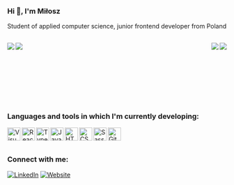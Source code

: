 ### Hi 👋, I'm Miłosz
Student of applied computer science, junior frontend developer from Poland
 
##
<a href="https://github.com/anuraghazra/github-readme-stats#gh-dark-mode-only">
  <img align="left" src="https://github-readme-stats.vercel.app/api/top-langs/?username=miloszwierucki&layout=compact&title_color=adbac7&text_color=768390&theme=transparent&hide_border=true#gh-dark-mode-only" />
</a>
<a href="https://github.com/anuraghazra/github-readme-stats#gh-light-mode-only">
<img align="left" src="https://github-readme-stats.vercel.app/api/top-langs/?username=miloszwierucki&layout=compact&title_color=24292f&text_color=57606a&theme=transparent&hide_border=true#gh-light-mode-only" />
</a>

<a href="https://github.com/anuraghazra/github-readme-stats#gh-dark-mode-only">
<img align="right" src="https://github-readme-stats.vercel.app/api?username=miloszwierucki&show_icons=true&include_all_commits=true&hide=stars,prs&text_bold=false&text_color=768390&title_color=adbac7&theme=transparent&hide_border=true#gh-dark-mode-only" />
</a>
<a href="https://github.com/anuraghazra/github-readme-stats#gh-light-mode-only">
<img align="right" src="https://github-readme-stats.vercel.app/api?username=miloszwierucki&show_icons=true&include_all_commits=true&hide=stars,prs&text_bold=false&text_color=57606a&title_color=24292f&theme=transparent&hide_border=true#gh-light-mode-only" />
</a>

</br></br></br></br></br></br></br></br>

### Languages and tools in which I'm currently developing:

<img align="left" alt="Visual Studio Code" width="30px" src="https://cdn.jsdelivr.net/gh/devicons/devicon/icons/vscode/vscode-original.svg" />
<img align="left" alt="React" width="30px" src="https://cdn.jsdelivr.net/gh/devicons/devicon/icons/react/react-original.svg"/>
<img align="left" alt="TypeScript" width="30px" src="https://cdn.jsdelivr.net/gh/devicons/devicon/icons/typescript/typescript-original.svg"/>
<img align="left" alt="JavaScript" width="30px" src="https://cdn.jsdelivr.net/gh/devicons/devicon/icons/javascript/javascript-original.svg"/>
<img align="left" alt="HTML5" width="30px" src="https://cdn.jsdelivr.net/gh/devicons/devicon/icons/html5/html5-original.svg"/>
<img align="left" alt="CSS3" width="30px" src="https://cdn.jsdelivr.net/gh/devicons/devicon/icons/css3/css3-original.svg"/>
<img align="left" alt="Sass" width="30px" src="https://cdn.jsdelivr.net/gh/devicons/devicon/icons/sass/sass-original.svg"/>
<img align="left" alt="Git" width="30px" src="https://cdn.jsdelivr.net/gh/devicons/devicon/icons/git/git-original.svg"/>

</br></br>
##
### Connect with me:
[![LinkedIn](https://img.shields.io/badge/Linkedin-%230077B5?style=for-the-badge&logo=linkedin&logoColor=white)](https://www.linkedin.com/in/milosz-wierucki)
[![Website](https://custom-icon-badges.demolab.com/badge/Website-%230077B5?style=for-the-badge&logo=globe&color=black&logoColor=white)](https://wierucki.com/)
